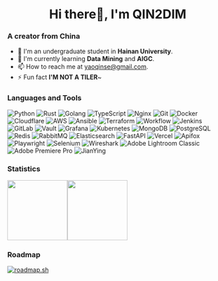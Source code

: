 <h1 align="center">Hi there👋, I'm QIN2DIM</h1>

### A creator from China 
- 🔭 I'm an undergraduate student in **Hainan University**.
- 🌱 I'm currently learning **Data Mining** and **AIGC**.
- 📫 How to reach me at [yaoqinse@gmail.com](mailto:yaoqinse@gmail.com).
- ⚡ Fun fact **I'M NOT A TILER**~

### Languages and Tools
![Python](https://img.shields.io/badge/-Python-%233776AB?style=flat-square&logo=python&logoColor=ffffff) <!-- lang-->
![Rust](https://img.shields.io/badge/-Rust-e43717?style=flat-square&logo=rust&logoColor=ffffff)
![Golang](https://img.shields.io/badge/-Golang-00b4e0?style=flat-square&logo=go&logoColor=ffffff)
![TypeScript](https://img.shields.io/badge/-TypeScript-007acc?style=flat-square&logo=typescript&logoColor=ffffff) 
![Nginx](https://img.shields.io/badge/-Nginx-%23269539?style=flat-square&logo=nginx&logoColor=ffffff) 
![Git](https://img.shields.io/badge/-Git-%23F05032?style=flat-square&logo=git&logoColor=%23ffffff)
![Docker](https://img.shields.io/badge/-Docker-%232496ED?style=flat-square&logo=docker&logoColor=ffffff)
![Cloudflare](https://img.shields.io/badge/-Cloudflare-f38020?style=flat-square&logo=cloudflare&logoColor=ffffff)
![AWS](https://img.shields.io/badge/-AWS-222e3c?style=flat-square&logo=amazon-aws&logoColor=ffffff)
![Ansible](https://img.shields.io/badge/-Ansible-%23EE0000?style=flat-square&logo=ansible&logoColor=ffffff)
![Terraform](https://img.shields.io/badge/-Terraform-%23623CE4?style=flat-square&logo=terraform&logoColor=ffffff)
![Workflow](https://img.shields.io/badge/-GitHub_Actions-2088FF?style=flat-square&logo=github-actions&logoColor=ffffff)
![Jenkins](https://img.shields.io/badge/-Jenkins-D24939?style=flat-square&logo=jenkins&logoColor=ffffff)
![GitLab](https://img.shields.io/badge/-GitLab-fb6d27?style=flat-square&logo=gitlab&logoColor=ffffff)
![Vault](https://img.shields.io/badge/-Vault-000000?style=flat-square&logo=vault&logoColor=ffffff)
![Grafana](https://img.shields.io/badge/-Grafana-F46800?style=flat-square&logo=grafana&logoColor=ffffff)
![Kubernetes](https://img.shields.io/badge/-Kubernetes-%23326ce5?style=flat-square&logo=kubernetes&logoColor=ffffff)
![MongoDB](https://img.shields.io/badge/-MongoDB-%2347A248?style=flat-square&logo=mongodb&logoColor=ffffff) <!-- Database-->
![PostgreSQL](https://img.shields.io/badge/-PostgreSQL-%23336791?style=flat-square&logo=postgresql&logoColor=ffffff)
![Redis](https://img.shields.io/badge/-Redis-DC382D?style=flat-square&logo=redis&logoColor=ffffff)
![RabbitMQ](https://img.shields.io/badge/-RabbitMQ-FF6600?style=flat-square&logo=rabbitmq&logoColor=ffffff)
![Elasticsearch](https://img.shields.io/badge/-Elasticsearch-005571?style=flat-square&logo=Elasticsearch&logoColor=ffffff)
![FastAPI](https://img.shields.io/badge/-FastAPI-000000?style=flat-square&logo=fastapi&logoColor=ffffff) <!-- QC-->
![Vercel](https://img.shields.io/badge/-Vercel-%23000000?style=flat-square&logo=vercel&logoColor=ffffff)
![Apifox](https://img.shields.io/badge/-Apifox-f85052?style=flat-square&logo=apifox&logoColor=ffffff)
![Playwright](https://img.shields.io/badge/-Playwright-45ba4b?style=flat-square&logo=playwright&logoColor=ffffff)
![Selenium](https://img.shields.io/badge/-Selenium-454545?style=flat-square&logo=selenium&logoColor=ffffff)
![Wireshark](https://img.shields.io/badge/-Wireshark-1679A7?style=flat-square&logo=wireshark&logoColor=ffffff) <!-- Others-->
![Adobe Lightroom Classic](https://img.shields.io/badge/-Lightroom_Classic-2585cc?style=flat-square&logo=adobe-lightroom-classic&logoColor=ffffff)
![Adobe Premiere Pro](https://img.shields.io/badge/-Premiere_Pro-5a5ab1?style=flat-square&logo=adobe-lightroom&logoColor=ffffff)
![JianYing](https://img.shields.io/badge/-JianYing_PC-000000?style=flat-square&logo=tiktok&logoColor=ffffff)

### Statistics

<img align="" height="137px" src="https://github-readme-stats-one-rosy.vercel.app/api?username=qin2dim&hide_title=true&hide_border=true&show_icons=true&count_private=true&line_height=21&theme=dracula" /><img align="" height="137px" src="https://github-readme-stats-one-rosy.vercel.app/api/top-langs/?username=qin2dim&hide_title=true&hide_border=true&layout=compact&hide=html&theme=dracula" />

### Roadmap

[![roadmap.sh](https://api.roadmap.sh/v1-badge/wide/64d18806958c39fd1f7e753b?variant=dark&roadmaps=full-stack%2Cdevops)](https://roadmap.sh)
